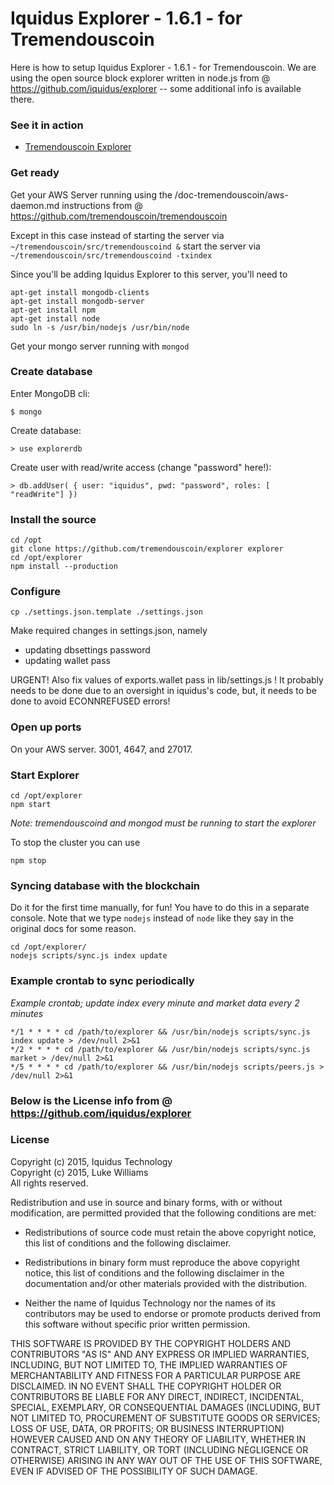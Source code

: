 Iquidus Explorer - 1.6.1 - for Tremendouscoin
================

Here is how to setup Iquidus Explorer - 1.6.1 - for Tremendouscoin.
We are using the open source block explorer written in node.js from @ https://github.com/iquidus/explorer -- some additional info is available there.

### See it in action

*  [Tremendouscoin Explorer](http://tremendouscoin.info/)

### Get ready

Get your AWS Server running using the /doc-tremendouscoin/aws-daemon.md instructions from @ https://github.com/tremendouscoin/tremendouscoin

Except in this case instead of starting the server via ```~/tremendouscoin/src/tremendouscoind &```
start the server via ```~/tremendouscoin/src/tremendouscoind -txindex```


Since you'll be adding Iquidus Explorer to this server, you'll need to

```
apt-get install mongodb-clients
apt-get install mongodb-server
apt-get install npm
apt-get install node
sudo ln -s /usr/bin/nodejs /usr/bin/node

```

Get your mongo server running with ```mongod```

### Create database

Enter MongoDB cli:

    $ mongo

Create database:

    > use explorerdb

Create user with read/write access (change "password" here!):

    > db.addUser( { user: "iquidus", pwd: "password", roles: [ "readWrite"] })

### Install the source

    cd /opt
    git clone https://github.com/tremendouscoin/explorer explorer
    cd /opt/explorer
    npm install --production

### Configure

    cp ./settings.json.template ./settings.json

Make required changes in settings.json, namely

*   updating dbsettings password
*   updating wallet pass

URGENT! Also fix values of exports.wallet pass in lib/settings.js !
It probably needs to be done due to an oversight in iquidus's code, but, it needs to be done to avoid ECONNREFUSED errors!

### Open up ports
On your AWS server. 3001, 4647, and 27017.

### Start Explorer

    cd /opt/explorer
    npm start

*Note: tremendouscoind and mongod must be running to start the explorer*

To stop the cluster you can use

    npm stop

### Syncing database with the blockchain

Do it for the first time manually, for fun!
You have to do this in a separate console.
Note that we type ```nodejs``` instead of ```node``` like they say in the original docs for some reason.

```
cd /opt/explorer/
nodejs scripts/sync.js index update
```

### Example crontab to sync periodically

*Example crontab; update index every minute and market data every 2 minutes*

    */1 * * * * cd /path/to/explorer && /usr/bin/nodejs scripts/sync.js index update > /dev/null 2>&1
    */2 * * * * cd /path/to/explorer && /usr/bin/nodejs scripts/sync.js market > /dev/null 2>&1
    */5 * * * * cd /path/to/explorer && /usr/bin/nodejs scripts/peers.js > /dev/null 2>&1

### Below is the License info from @ https://github.com/iquidus/explorer

### License

Copyright (c) 2015, Iquidus Technology  
Copyright (c) 2015, Luke Williams  
All rights reserved.

Redistribution and use in source and binary forms, with or without
modification, are permitted provided that the following conditions are met:

* Redistributions of source code must retain the above copyright notice, this
  list of conditions and the following disclaimer.

* Redistributions in binary form must reproduce the above copyright notice,
  this list of conditions and the following disclaimer in the documentation
  and/or other materials provided with the distribution.

* Neither the name of Iquidus Technology nor the names of its
  contributors may be used to endorse or promote products derived from
  this software without specific prior written permission.

THIS SOFTWARE IS PROVIDED BY THE COPYRIGHT HOLDERS AND CONTRIBUTORS "AS IS"
AND ANY EXPRESS OR IMPLIED WARRANTIES, INCLUDING, BUT NOT LIMITED TO, THE
IMPLIED WARRANTIES OF MERCHANTABILITY AND FITNESS FOR A PARTICULAR PURPOSE ARE
DISCLAIMED. IN NO EVENT SHALL THE COPYRIGHT HOLDER OR CONTRIBUTORS BE LIABLE
FOR ANY DIRECT, INDIRECT, INCIDENTAL, SPECIAL, EXEMPLARY, OR CONSEQUENTIAL
DAMAGES (INCLUDING, BUT NOT LIMITED TO, PROCUREMENT OF SUBSTITUTE GOODS OR
SERVICES; LOSS OF USE, DATA, OR PROFITS; OR BUSINESS INTERRUPTION) HOWEVER
CAUSED AND ON ANY THEORY OF LIABILITY, WHETHER IN CONTRACT, STRICT LIABILITY,
OR TORT (INCLUDING NEGLIGENCE OR OTHERWISE) ARISING IN ANY WAY OUT OF THE USE
OF THIS SOFTWARE, EVEN IF ADVISED OF THE POSSIBILITY OF SUCH DAMAGE.
